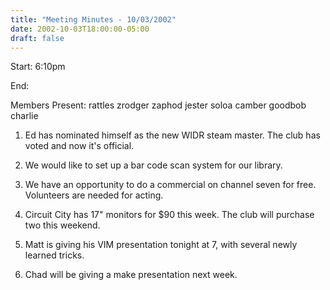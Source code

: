 ```yaml
---
title: "Meeting Minutes - 10/03/2002"
date: 2002-10-03T18:00:00-05:00
draft: false
---
```


Start: 6:10pm </p><p>
End: </p><p>
Members Present: rattles zrodger zaphod jester soloa camber goodbob charlie </p><p>
1. Ed has nominated himself as the new WIDR steam master. The club has voted and now it's official.  </p><p>
2. We would like to set up a bar code scan system for our library. </p><p>
3. We have an opportunity to do a commercial on channel seven for free. Volunteers are needed for acting. </p><p>
4. Circuit City has 17" monitors for $90 this week. The club will purchase two this weekend. </p><p>
5. Matt is giving his VIM presentation tonight at 7, with several newly learned tricks. </p><p>
6. Chad will be giving a make presentation next week.</p>

